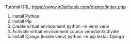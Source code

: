 Tutorial URL: https://www.w3schools.com/django/index.php
1. Install Python
2. Install Pip
3. Create virtual environment
    python -m venv venv
4. Activate virtual environment
    source venv/bin/activate
5. Install Django (inside venv)
    python -m pip install Django
